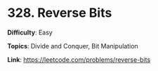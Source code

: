 # 328. Reverse Bits

**Difficulty**: Easy

**Topics**: Divide and Conquer, Bit Manipulation

**Link**: https://leetcode.com/problems/reverse-bits
